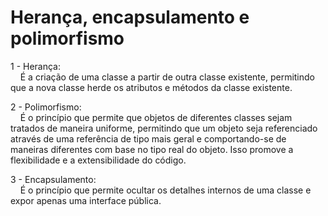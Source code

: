 # Herança, encapsulamento e polimorfismo
<p>
1 - Herança:<br>
&nbsp;&nbsp;&nbsp;&nbsp;É a criação de uma classe a partir de outra classe existente, permitindo que a nova classe herde os atributos e métodos da classe existente.
</p>
<p>
2 - Polimorfismo:<br>
&nbsp;&nbsp;&nbsp;&nbsp;É o princípio que permite que objetos de diferentes classes sejam tratados de maneira uniforme, permitindo que um objeto seja referenciado através de uma referência de tipo mais geral e comportando-se de maneiras diferentes com base no tipo real do objeto. Isso promove a flexibilidade e a extensibilidade do código.
</p>
<p>
3 - Encapsulamento:<br>
&nbsp;&nbsp;&nbsp;&nbsp;É o princípio que permite ocultar os detalhes internos de uma classe e expor apenas uma interface pública.
</p>
